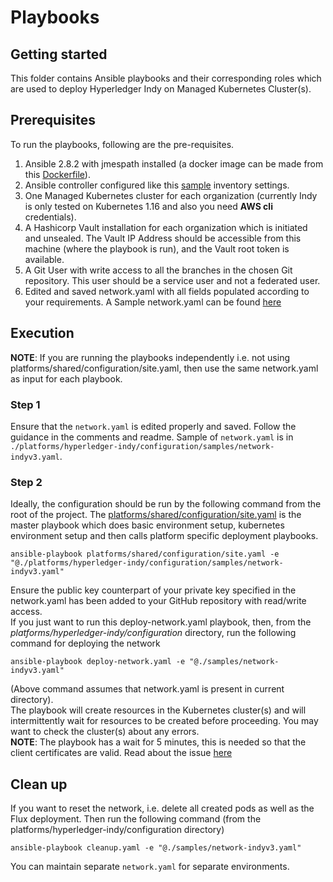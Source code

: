 # Playbooks

## Getting started
This folder contains Ansible playbooks and their corresponding roles which are used to deploy Hyperledger Indy on Managed Kubernetes Cluster(s).


## Prerequisites

To run the playbooks, following are the pre-requisites.
1. Ansible 2.8.2 with jmespath installed (a docker image can be made from this [Dockerfile](../../shared/images/ansibleSlave.Dockerfile)).
2. Ansible controller configured like this [sample](../../shared/inventory) inventory settings.
3. One Managed Kubernetes cluster for each organization (currently Indy is only tested on Kubernetes 1.16 and also you need **AWS cli** credentials).
4. A Hashicorp Vault installation for each organization which is initiated and unsealed. The Vault IP Address should be accessible from this machine (where the playbook is run), and the Vault root token is available.
5. A Git User with write access to all the branches in the chosen Git repository. This user should be a service user and not a federated user.
6. Edited and saved network.yaml with all fields populated according to your requirements. A Sample network.yaml can be found [here](./samples/network-indyv3.yaml)

## Execution

**NOTE**: If you are running the playbooks independently i.e. not using platforms/shared/configuration/site.yaml, then use the same network.yaml as input for each playbook.

### Step 1
Ensure that the `network.yaml` is edited properly and saved. Follow the guidance in the comments and readme.
Sample of `network.yaml` is in `./platforms/hyperledger-indy/configuration/samples/network-indyv3.yaml`.

### Step 2
Ideally, the configuration should be run by the following command from the root of the project. The [platforms/shared/configuration/site.yaml](../../shared/configuration/site.yaml) is the master playbook which does basic environment setup, kubernetes environment setup and then calls platform specific deployment playbooks.
```
ansible-playbook platforms/shared/configuration/site.yaml -e "@./platforms/hyperledger-indy/configuration/samples/network-indyv3.yaml"
```
Ensure the public key counterpart of your private key specified in the network.yaml has been added to your GitHub repository with read/write access.<br>
If you just want to run this deploy-network.yaml playbook, then, from the *platforms/hyperledger-indy/configuration* directory, run the following command for deploying the network
```
ansible-playbook deploy-network.yaml -e "@./samples/network-indyv3.yaml"
```
(Above command assumes that network.yaml is present in current directory).<br>
The playbook will create resources in the Kubernetes cluster(s) and will intermittently wait for resources to be created before proceeding. You may want to check the cluster(s) about any errors.
<br>
**NOTE**: The playbook has a wait for 5 minutes, this is needed so that the client certificates are valid. Read about the issue [here](https://eprint.iacr.org/2013/538.pdf)

## Clean up
If you want to reset the network, i.e. delete all created pods as well as the Flux deployment. Then run the following command (from the platforms/hyperledger-indy/configuration directory)
```
ansible-playbook cleanup.yaml -e "@./samples/network-indyv3.yaml"
```
You can maintain separate `network.yaml` for separate environments.